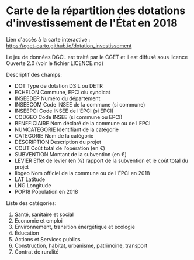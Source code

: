 # Carte de la répartition des dotations d'investissement de l'État en 2018	
	
Lien d'accès à la carte interactive :	
https://cget-carto.github.io/dotation_investissement	
	
Le jeu de données DGCL est traité par le CGET et il est diffusé sous licence Ouverte 2.0 (voir le fichier LICENCE.md)	
	
Descriptif des champs:

* DOT	Type de dotation DSIL ou DETR
* ECHELON	Commune, EPCI oiu syndicat
* INSEEDEP	Numéro du département 
* INSEECOM	Code INSEE de la commune (si commune) 
* INSEEPCI	Code INSEE de l'EPCI (si EPCI)
* CODGEO	Code INSEE (si commune ou EPCI)
* BENEFICIAIRE	Nom déclaré de la commune ou de l'EPCI
* NUMCATEGORIE	Identifiant de la catégorie 
* CATEGORIE	Nom de la catégorie
* DESCRIPTION	Description du projet 
* COUT	Coût total de l'opération (en €)
* SUBVENTION	Montant de la subvention (en €)
* LEVIER	Effet de levier (en %) rapport de la subvention et le coût total du projet
* libgeo	Nom officiel de la commune ou de l'EPCI en 2018
* LAT	Latitude 
* LNG	Longitude 
* POP18	Population en 2018
	
Liste des catégories:	

1. Santé, sanitaire et social	
2. Economie et emploi	
3. Environnement, transition énergétique et écologie	
4. Éducation	
5. Actions et Services publics	
6. Construction, habitat, urbanisme, patrimoine, transport	
7. Contrat de ruralité	




